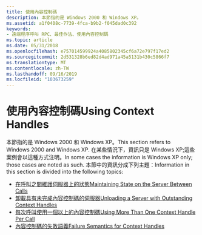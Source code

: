 ```yaml
---
title: 使用內容控制碼
description: 本節指的是 Windows 2000 和 Windows XP。
ms.assetid: a1f0408c-7739-4fca-b9b2-f045dad0c392
keywords:
- 遠端程序呼叫 RPC、最佳作法、使用內容控制碼
ms.topic: article
ms.date: 05/31/2018
ms.openlocfilehash: e757014599924a4085802345cf6a72e797f17ed2
ms.sourcegitcommit: 2d531328b6ed82d4ad971a45a5131b430c5866f7
ms.translationtype: MT
ms.contentlocale: zh-TW
ms.lasthandoff: 09/16/2019
ms.locfileid: "103673259"
---
```

# <a name="using-context-handles"></a><span data-ttu-id="7cd63-104">使用內容控制碼</span><span class="sxs-lookup"><span data-stu-id="7cd63-104">Using Context Handles</span></span>

<span data-ttu-id="7cd63-105">本節指的是 Windows 2000 和 Windows XP。</span><span class="sxs-lookup"><span data-stu-id="7cd63-105">This section refers to Windows 2000 and Windows XP.</span></span> <span data-ttu-id="7cd63-106">在某些情況下，資訊只是 Windows XP;這些案例會以這種方式注明。</span><span class="sxs-lookup"><span data-stu-id="7cd63-106">In some cases the information is Windows XP only; those cases are noted as such.</span></span> <span data-ttu-id="7cd63-107">本節中的資訊分成下列主題：</span><span class="sxs-lookup"><span data-stu-id="7cd63-107">Information in this section is divided into the following topics:</span></span>

-   [<span data-ttu-id="7cd63-108">在呼叫之間維護伺服器上的狀態</span><span class="sxs-lookup"><span data-stu-id="7cd63-108">Maintaining State on the Server Between Calls</span></span>](maintaining-state-on-the-server-between-calls.md)
-   [<span data-ttu-id="7cd63-109">卸載具有未完成內容控制碼的伺服器</span><span class="sxs-lookup"><span data-stu-id="7cd63-109">Unloading a Server with Outstanding Context Handles</span></span>](unloading-a-server-with-outstanding-context-handles.md)
-   [<span data-ttu-id="7cd63-110">每次呼叫使用一個以上的內容控制碼</span><span class="sxs-lookup"><span data-stu-id="7cd63-110">Using More Than One Context Handle Per Call</span></span>](using-more-than-one-context-handle-per-call.md)
-   [<span data-ttu-id="7cd63-111">內容控制碼的失敗語義</span><span class="sxs-lookup"><span data-stu-id="7cd63-111">Failure Semantics for Context Handles</span></span>](failure-semantics-for-context-handles.md)

 

 




